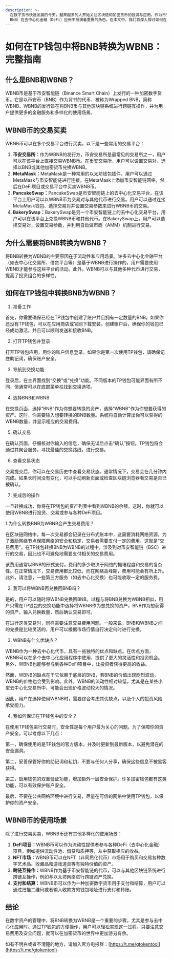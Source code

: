 ```yaml
---
description: >-
  在数字货币快速发展的今天，越来越多的人开始关注区块链和加密货币的投资与应用。作为币安平台上的两种重要资产，BNB（币安币）和WBNB（Wrapped
  BNB）在去中心化金融（DeFi）应用中扮演着重要的角色。在本文中，我们将深入探讨如何在TP钱包中将BNB转换为WBNB的过程。
---
```


# 如何在TP钱包中将BNB转换为WBNB：完整指南

## 什么是BNB和WBNB？

WBNB币是基于币安智能链（Binance Smart Chain）上发行的一种加密数字货币。它是以币安币（BNB）作为背书的代币，被称为Wrapped BNB，简称WBNB。WBNB的发行旨在将BNB币与其他区块链系统进行跨链互操作，并为用户提供更多的金融服务和多样化的使用场景。

## WBNB币的交易买卖

WBNB币可以在多个交易平台进行买卖，以下是一些常用的交易平台：

1. **币安交易所：**&#x4F5C;为WBNB的发行方，币安交易所是最常见的交易所之一，用户可以在该平台上直接交易WBNB币。在币安交易所，用户可以设置交易对，选择以BNB或其他加密货币兑换WBNB。
2. **MetaMask：**&#x4D;etaMask是一种常用的以太坊钱包插件，用户可以通过MetaMask与币安智能链进行连接，在MetaMask上添加币安智能链网络，然后在DeFi项目或交易平台中买卖WBNB币。
3. **PancakeSwap：**&#x50;ancakeSwap是币安智能链上的去中心化交易平台，在该平台上用户可以以WBNB币为交易对与其他代币进行交易。用户可以通过连接MetaMask钱包、选择交易对并设置交易参数来进行WBNB币的交易。
4. **BakerySwap：**&#x42;akerySwap是另一个币安智能链上的去中心化交易平台，用户可以在该平台上兑换WBNB币和其他代币。在BakerySwap上，用户可以选择交易对，设置交易参数，并利用自动做市商（AMM）机制进行交易。

## 为什么需要将BNB转换为WBNB？

将BNB转换为WBNB的主要原因在于流动性和应用场景。许多去中心化金融平台（如去中心化交易所、借贷平台等）是基于WBNB进行操作的，用户需要使用WBNB才能参与这些平台的活动。此外，WBNB可以与其他多种代币进行交易，提高了投资组合的多样性。

## 如何在TP钱包中转换BNB为WBNB？

1. 准备工作

首先，你需要确保已经在TP钱包中创建了账户并且拥有一定数量的BNB。如果你还没有TP钱包，可以在应用商店或官网下载安装。创建账户后，确保你的钱包已经成功激活，并且可以顺利发送和接收BNB。

2. 打开TP钱包并登录

打开TP钱包应用，用你的账户信息登录。如果你是第一次使用TP钱包，请确保记住助记词，确保账户安全。

3. 导航到交换功能

登录后，在主界面找到“交换”或“兑换”功能。不同版本的TP钱包可能界面有所不同，但通常可以在底部菜单栏找到交换选项。

4. 选择BNB和WBNB

在交换页面，选择“BNB”作为你想要转换的资产，选择“WBNB”作为你想要获得的资产。这时，你需要输入想要转换的BNB数量。系统将自动计算出你可以获得的WBNB数量，并显示相应的交易费用。

5. 确认交易

在确认页面，仔细核对你输入的信息，确保无误后点击“确认”按钮。TP钱包将会通过其聚合服务，寻找最佳的交换路线，进行交易。

6. 查看交易状态

交易提交后，你可以在交易历史中查看交易状态。通常情况下，交易会在几分钟内完成。如果长时间没有变化，可以手动刷新页面或检查区块链浏览器看交易是否已被确认。

7. 完成后的操作

一旦转换成功，你将在TP钱包的资产列表中看到WBNB的余额。这时，你就可以使用WBNB进行投资、交易或参与各种DeFi项目。

1.为什么转换BNB为WBNB会产生交易费用？

在区块链网络中，每一次交易都会记录在分布式账本中，这需要消耗网络资源。为了激励网络节点保障网络的安全和稳定，交易者需要支付一定的费用，这就是“交易费用”。在TP钱包转换BNB为WBNB的过程中，涉及到对币安智能链（BSC）进行的交易，因此也不可避免地需要支付相关的交易费用。

该费用通常以BNB的形式支付，费用的多少取决于网络的拥堵程度和交易的复杂性。在正常情况下，交易费用都比较低，而在网络高峰期，费用可能会有所上升。此外，请注意，一些第三方服务（如去中心化交换）也可能收取一定的服务费。

2. 我可以将WBNB再兑换回BNB吗？

是的，用户可以随时将WBNB兑换回BNB。过程与将BNB兑换为WBNB相似，用户只需在TP钱包的交换功能中选择将WBNB作为想兑换的资产，BNB作为想获得的资产，输入兑换数量，然后确认交易即可。

在进行这类交易时，同样需要注意交易费用问题。一般来说，BNB和WBNB之间的兑换是比较灵活的，用户可以根据市场行情自行决定何时进行兑换。

3. WBNB有什么优缺点？

WBNB作为一种去中心化代币，具有一些独特的优点和缺点。在优点方面，WBNB可以在多个去中心化应用程序中使用，提供了更大的灵活性和投资机会。另外，WBNB也能够参与到各种DeFi项目中，让投资者获得更高的收益。

然而，WBNB的缺点在于它依赖于底层的BNB，若BNB的价值出现剧烈波动，WBNB的价格也会受到影响。此外，WBNB的流动性相对较低，尤其是在某些小型去中心化交易所中，可能会出现价格波动较大的情况。

因此，用户在选择使用WBNB时，需要综合考虑其优缺点，以及个人的投资风险承受能力。

4. 我如何保证在TP钱包中的安全？

在使用TP钱包进行交易时，安全性是每个用户最为关心的问题。为了保障你的资产安全，可以考虑以下几点：

第一，确保使用的是TP钱包的官方版本，并及时更新到最新版本，以避免潜在的安全漏洞。

第二，妥善保管好你的助记词和私钥，不要与任何人分享，确保这些信息不被黑客获得。

第三，启用钱包的双重验证功能，增加额外一层安全保护。许多加密钱包都有这类功能，可以有效保护账户安全。

最后，不要在公共网络环境中进行交易，尽量在可信的网络中使用TP钱包，以保护你的资产安全。

## WBNB币的使用场景

除了进行交易买卖，WBNB币还有其他多样化的使用场景：

1. **DeFi项目：**&#x57;BNB币可以作为流动性提供者参与各种DeFi（去中心化金融）项目，例如提供流动性池、借贷和质押等，从中获取相应的收益。
2. **NFT市场：**&#x57;BNB币可以在NFT（非同质化代币）市场用于购买和交易各种数字艺术品、收藏品和游戏道具等有独特价值的资产。
3. **跨链互操作：**&#x57;BNB作为基于币安智能链的代币，可以与其他区块链系统进行跨链互操作，例如与以太坊网络进行跨链资产兑换。
4. **支付和结算：**&#x57;BNB币可以作为一种加密数字货币用于支付和结算，用户可以通过扫描二维码或者输入收款方的钱包地址进行支付和转账。

## 结论

在数字资产的管理中，将BNB转换为WBNB是一个重要的步骤，尤其是参与去中心化应用时。通过TP钱包的方便操作，用户可以轻松实现这一过程。只要注意交易费用及安全问题，就可以在加密货币的世界中更加游刃有余。

如有不明白或者不清楚的地方，请加入官方电报群：[https://t.me/gtokentool](https://t.me/gtokentool)
